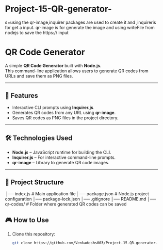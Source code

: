 # Project-15-QR-generator-
s=using the qr-image,inquirer packages are used to create it and ,inquireris for get a input. qr-image is for generate the image  and using writeFile from nodejs to save the https://  input


# QR Code Generator

A simple **QR Code Generator** built with **Node.js**.  
This command-line application allows users to generate QR codes from URLs and save them as PNG files.

---

## 🚀 Features
- Interactive CLI prompts using **Inquirer.js**.
- Generates QR codes from any URL using **qr-image**.
- Saves QR codes as PNG files in the project directory.

---

## 🛠️ Technologies Used
- **Node.js** – JavaScript runtime for building the CLI.
- **Inquirer.js** – For interactive command-line prompts.
- **qr-image** – Library to generate QR code images.

---

## 📂 Project Structure

│── index.js # Main application file
│── package.json # Node.js project configuration
│── package-lock.json
│── .gitignore
│── README.md
│── qr-codes/ # Folder where generated QR codes can be saved

## 🎮 How to Use
1. Clone this repository:
   ```bash
   git clone https://github.com/Venkadeshs003/Project-15-QR-generator-.git